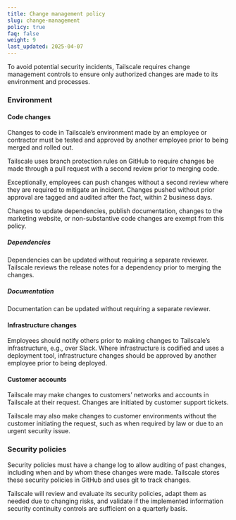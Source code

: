 ```yaml
---
title: Change management policy
slug: change-management
policy: true
faq: false
weight: 9
last_updated: 2025-04-07
---
```


To avoid potential security incidents, Tailscale requires change management controls to ensure only authorized changes are made to its environment and processes.

### Environment

#### Code changes

Changes to code in Tailscale’s environment made by an employee or contractor must be tested and approved by another employee prior to being merged and rolled out.

Tailscale uses branch protection rules on GitHub to require changes be made through a pull request with a second review prior to merging code.

Exceptionally, employees can push changes without a second review where they are required to mitigate an incident. Changes pushed without prior approval are tagged and audited after the fact, within 2 business days.

Changes to update dependencies, publish documentation, changes to the marketing website, or non-substantive code changes are exempt from this policy.

##### Dependencies

Dependencies can be updated without requiring a separate reviewer. Tailscale reviews the release notes for a dependency prior to merging the changes.

##### Documentation

Documentation can be updated without requiring a separate reviewer.

#### Infrastructure changes

Employees should notify others prior to making changes to Tailscale’s infrastructure, e.g., over Slack. Where infrastructure is codified and uses a deployment tool, infrastructure changes should be approved by another employee prior to being deployed.

#### Customer accounts

Tailscale may make changes to customers’ networks and accounts in Tailscale at their request. Changes are initiated by customer support tickets.

Tailscale may also make changes to customer environments without the customer initiating the request, such as when required by law or due to an urgent security issue.

### Security policies

Security policies must have a change log to allow auditing of past changes, including when and by whom these changes were made. Tailscale stores these security policies in GitHub and uses git to track changes.

Tailscale will review and evaluate its security policies, adapt them as needed due to changing risks, and validate if the implemented information security continuity controls are sufficient on a quarterly basis.
